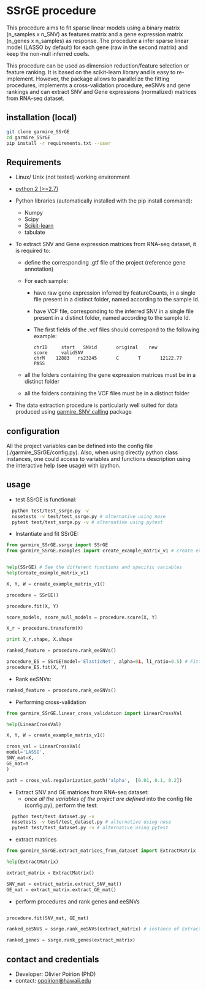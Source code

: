 # SSrGE procedure

This procedure aims to fit sparse linear models using a binary matrix (n_samples x n_SNV) as features matrix and a gene expression matrix (n_genes x n_samples) as response. The procedure a infer sparse linear model (LASSO by default) for each gene (raw in the second matrix) and keep the non-null inferred coefs.

This procedure can be used as dimension reduction/feature selection or feature ranking. It is based on the scikit-learn library and is easy to re-implement. However, the package allows to parallelize the fitting procedures, implements a cross-validation procedure, eeSNVs and gene rankings and can extract SNV and Gene expressions (normalized) matrices from RNA-seq dataset.


## installation (local)

```bash
git clone garmire_SSrGE
cd garmire_SSrGE
pip install -r requirements.txt --user
```

## Requirements
* Linux/ Unix (not tested) working environment
* [python 2 (>=2.7)](https://www.python.org/download/releases/2.7.2/)
* Python libraries (automatically installed with the pip install command):
  * Numpy
  * Scipy
  * [Scikit-learn](http://scikit-learn.org/)
  * tabulate

* To extract SNV and Gene expression matrices from RNA-seq dataset, it is required to:
  * define the corresponding .gtf file of the project (reference gene annotation)
  * For each sample:
    * have raw gene expression inferred by featureCounts, in a single file present in a distinct folder, named according to the sample Id.
    * have VCF file, corresponding to the inferred SNV in a single file present in a distinct folder, named according to the sample Id.
    * The first fields of the .vcf files should correspond to the following example:

      ```text
      chrID     start   SNVid       original    new           score     validSNV
      chrM    12883   rs23245       C       T       12122.77        PASS
      ```

  * all the folders containing the gene expression matrices must be in a distinct folder
  * all the folders containing the VCF files must be in a distinct folder

* The data extraction procedure is particularly well suited for data produced using [garmire_SNV_calling](https://gitlab.com/Grouumf/garmire_SNV_calling) package

## configuration
All the project variables can be defined into the config file (./garmire_SSrGE/config.py). Also, when using directly python class instances, one could access to variables and functions description using the interactive help (see usage) with ipython.


## usage
* test SSrGE is functional:
```bash
  python test/test_ssrge.py -v
  nosetests -v test/test_ssrge.py # alternative using nose
  pytest test/test_ssrge.py -v # alternative using pytest
  ```

* Instantiate and fit SSrGE:

```python
from garmire_SSrGE.ssrge import SSrGE
from garmire_SSrGE.examples import create_example_matrix_v1 # create examples matrices


help(SSrGE) # See the different functions and specific variables
help(create_example_matrix_v1)

X, Y, W = create_example_matrix_v1()

procedure = SSrGE()

procedure.fit(X, Y)

score_models, score_null_models = procedure.score(X, Y)

X_r = procedure.transform(X)

print X_r.shape, X.shape

ranked_feature = procedure.rank_eeSNVs()

procedure_ES = SSrGE(model='ElasticNet', alpha=01, l1_ratio=0.5) # Fitting using sklearn ElasticNet instead
procedure_ES.fit(X, Y)

```

* Rank eeSNVs:

```python
ranked_feature = procedure.rank_eeSNVs()
```

* Performing cross-validation

```python
from garmire_SSrGE.linear_cross_validation import LinearCrossVal

help(LinearCrossVal)

X, Y, W = create_example_matrix_v1()

cross_val = LinearCrossVal(
model='LASSO',
SNV_mat=X,
GE_mat=Y
)

path = cross_val.regularization_path('alpha',  [0.01, 0.1, 0.2])
```

* Extract SNV and GE matrices from RNA-seq dataset:
  * *once all the variables of the project are defined* into the config file (config.py), perform the test:

```bash
  python test/test_dataset.py -v
  nosetests -v test/test_dataset.py # alternative using nose
  pytest test/test_dataset.py -v # alternative using pytest
  ```

* extract matrices

```python
from garmire_SSrGE.extract_matrices_from_dataset import ExtractMatrix

help(ExtractMatrix)

extract_matrix = ExtractMatrix()

SNV_mat = extract_matrix.extract_SNV_mat()
GE_mat = extract_matrix.extract_GE_mat()
```

* perform procedures and rank genes and eeSNVs

```python

procedure.fit(SNV_mat, GE_mat)

ranked_eeSNVS = ssrge.rank_eeSNVs(extract_matrix) # instance of ExtractMatrix is required to obtain eeSNV ids and names

ranked_genes = ssrge.rank_genes(extract_matrix)
```

## contact and credentials
* Developer: Olivier Poirion (PhD)
* contact: opoirion@hawaii.edu